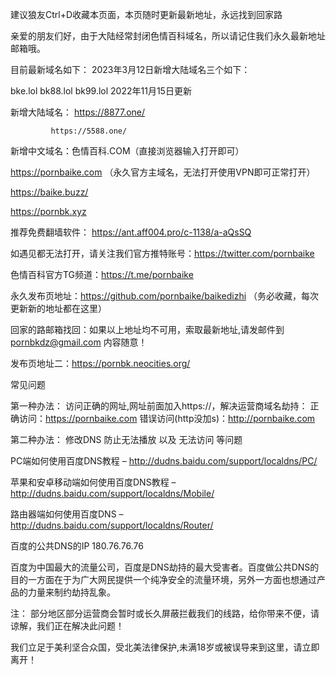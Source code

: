 建议狼友Ctrl+D收藏本页面，本页随时更新最新地址，永远找到回家路

亲爱的朋友们好，由于大陆经常封闭色情百科域名，所以请记住我们永久最新地址邮箱哦。

目前最新域名如下：
2023年3月12日新增大陆域名三个如下：

bke.lol    bk88.lol   bk99.lol
2022年11月15日更新

新增大陆域名： https://8877.one/ 

             https://5588.one/


新增中文域名：色情百科.COM（直接浏览器输入打开即可）


https://pornbaike.com  （永久官方主域名，无法打开使用VPN即可正常打开）

https://baike.buzz/  

https://pornbk.xyz 



推荐免费翻墙软件：
https://ant.aff004.pro/c-1138/a-aQsSQ

如遇见都无法打开，请关注我们官方推特账号：https://twitter.com/pornbaike 

色情百科官方TG频道：https://t.me/pornbaike  

永久发布页地址：https://github.com/pornbaike/baikedizhi （务必收藏，每次更新新的地址都在这里）


回家的路邮箱找回：如果以上地址均不可用，索取最新地址,请发邮件到 pornbkdz@gmail.com 内容随意！


发布页地址二：https://pornbk.neocities.org/


常见问题

第一种办法： 访问正确的网址,网址前面加入https://，解决运营商域名劫持：
正确访问：https://pornbaike.com
错误访问(http没加s)：http://pornbaike.com   



第二种办法： 修改DNS 防止无法播放 以及 无法访问
等问题 




PC端如何使用百度DNS教程 – http://dudns.baidu.com/support/localdns/PC/

苹果和安卓移动端如何使用百度DNS教程 – http://dudns.baidu.com/support/localdns/Mobile/

路由器端如何使用百度DNS – http://dudns.baidu.com/support/localdns/Router/

百度的公共DNS的IP 180.76.76.76


百度为中国最大的流量公司，百度是DNS劫持的最大受害者。百度做公共DNS的目的一方面在于为广大网民提供一个纯净安全的流量环境，另外一方面也想通过产品的力量来制约劫持乱象。



注： 部分地区部分运营商会暂时或长久屏蔽拦截我们的线路，给你带来不便，请谅解，我们正在解决此问题！


我们立足于美利坚合众国，受北美法律保护,未满18岁或被误导来到这里，请立即离开！
